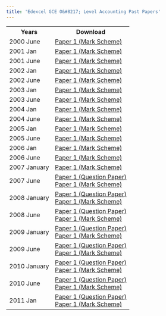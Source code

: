 ```yaml
---
title: 'Edexcel GCE O&#8217; Level Accounting Past Papers'
---
```


<table class="table table-pastpapers">
  <tbody>
  <tr>
    <th>Years</th>
    <th>Download</th>
  </tr>
  <tr>
      <td>2000 June</td>
      <td>
          <a href="https://www.dropbox.com/s/qak93i3u296g0r3/2000_May_MS_7011.pdf?dl=1">Paper 1 (Mark Scheme)</a>
  </td>
  </tr>
  <tr>
      <td>2001 Jan</td>
      <td>
          <a href="https://www.dropbox.com/s/tzzgx912iw69igr/2001_Jan_MS_7011.pdf?dl=1">Paper 1 (Mark Scheme)</a>
  </td>
  </tr>
  <tr>
      <td>2001 June</td>
      <td>
          <a href="https://www.dropbox.com/s/g16lorlellkludj/2001_May_MS_7011.pdf?dl=1">Paper 1 (Mark Scheme)</a>
  </td>
  </tr>
  <tr>
      <td>2002 Jan</td>
      <td>
          <a href="https://www.dropbox.com/s/pthfgkztl6psjfv/2002_Jan_MS_7011.pdf?dl=1">Paper 1 (Mark Scheme)</a>
  </td>
  </tr>
  <tr>
      <td>2002 June</td>
      <td>
          <a href="https://www.dropbox.com/s/a03cqcb88rllij7/2002_May_MS_7011.pdf?dl=1">Paper 1 (Mark Scheme)</a>
  </td>
  </tr>
  <tr>
      <td>2003 Jan</td>
      <td>
          <a href="https://www.dropbox.com/s/orbzn9cxtf61p29/2003_Jan_MS_7011.pdf?dl=1">Paper 1 (Mark Scheme)</a>
  </td>
  </tr>
  <tr>
      <td>2003 June</td>
      <td>
          <a href="https://www.dropbox.com/s/krmc92eitjnieda/2003_May_MS_7011.pdf?dl=1">Paper 1 (Mark Scheme)</a>
  </td>
  </tr>
  <tr>
      <td>2004 Jan</td>
      <td>
          <a href="https://www.dropbox.com/s/l926cohg9d082rq/2004_Jan_MS_7011.pdf?dl=1">Paper 1 (Mark Scheme)</a>
  </td>
  </tr>
  <tr>
      <td>2004 June</td>
      <td>
          <a href="https://www.dropbox.com/s/p9is2gy8033w8wi/2004_May_MS_7011.pdf?dl=1">Paper 1 (Mark Scheme)</a>
  </td>
  </tr>
  <tr>
      <td>2005 Jan</td>
      <td>
          <a href="https://www.dropbox.com/s/2txppapmd5pa2x3/2005_Jan_MS_7011.pdf?dl=1">Paper 1 (Mark Scheme)</a>
  </td>
  </tr>
  <tr>
      <td>2005 June</td>
      <td>
          <a href="https://www.dropbox.com/s/lw501v4znwob5ct/MS%20june%202005.pdf?dl=1">Paper 1 (Mark Scheme)</a>
  </td>
  </tr>
  <tr>
      <td>2006 Jan</td>
      <td>
          <a href="https://www.dropbox.com/s/u55f0q2av28h80j/2006_Jan_MS_7011.pdf?dl=1">Paper 1 (Mark Scheme)</a>
  </td>
  </tr>
  <tr>
      <td>2006 June</td>
      <td>
          <a href="https://www.dropbox.com/s/syebrtp47jq9iv4/GCE.OL-JUNE.2006.pdf?dl=1">Paper 1 (Mark Scheme)</a>
  </td>
  </tr>
  <tr>
      <td>2007 January</td>
      <td>
          <a href="https://www.dropbox.com/s/n1w3gchr2o7mit0/jan%202007%20msc.pdf?dl=1">Paper 1 (Mark Scheme)</a>
  </td>
  </tr>
  <tr>
      <td>2007 June</td>
      <td>
          <a href="https://www.dropbox.com/s/alfejy7ror37fdz/jun%202007.pdf?dl=1">Paper 1 (Question Paper)</a><br/>
          <a href="https://www.dropbox.com/s/cvo19lwb6dw0ns0/Jun%202007%20msc.pdf?dl=1">Paper 1 (Mark Scheme)</a>
  </td>
  </tr>
  <tr>
      <td>2008 January</td>
      <td>
          <a href="https://www.dropbox.com/s/mt8cguvxf75l2ji/jan%202008.pdf?dl=1">Paper 1 (Question Paper)</a><br/>
          <a href="https://www.dropbox.com/s/r5srml7sixvvxu1/MS%20Jan%202008.pdf?dl=1">Paper 1 (Mark Scheme)</a>
  </td>
  </tr>
  <tr>
      <td>2008 June</td>
      <td>
          <a href="https://www.dropbox.com/s/1yeafqlf0jmie4n/7011-01AccountingOrdinary.pdf?dl=1">Paper 1 (Question Paper)</a><br/>
          <a href="https://www.dropbox.com/s/dp27rmizxcg98tk/7011_O_Level_Accounting_msc_20080801.pdf?dl=1">Paper 1 (Mark Scheme)</a>
  </td>
  </tr>
  <tr>
      <td>2009 January</td>
      <td>
          <a href="https://www.dropbox.com/s/66igrdhk0jk8nzx/7011_01_Accounting_Jan_2009.pdf?dl=1">Paper 1 (Question Paper)</a><br/>
          <a href="https://www.dropbox.com/s/wx0temtgb9v63f6/MS%20Jan%202009.pdf?dl=1">Paper 1 (Mark Scheme)</a>
  </td>
  </tr>
  <tr>
      <td>2009 June</td>
      <td>
          <a href="https://www.dropbox.com/s/0w632wuc7f2sn2d/7011_01_may_june_2009.pdf?dl=1">Paper 1 (Question Paper)</a><br/>
          <a href="https://www.dropbox.com/s/xwykpjfh4xxb1im/MS%20june%202009.pdf?dl=1">Paper 1 (Mark Scheme)</a>
  </td>
  </tr>
  <tr>
      <td>2010 January</td>
      <td>
          <a href="https://www.dropbox.com/s/7gvemwz6rq3i5ts/7011_01_que_20100107.pdf?dl=1">Paper 1 (Question Paper)</a><br/>
          <a href="https://www.dropbox.com/s/ascdwn5ss0ifx2f/7011_01_msc_20100212.pdf?dl=1">Paper 1 (Mark Scheme)</a>
  </td>
  </tr>
  <tr>
      <td>2010 June</td>
      <td>
          <a href="https://www.dropbox.com/s/8wo3cp3acs6xa48/7011_01_que_20100520.pdf?dl=1">Paper 1 (Question Paper)</a><br/>
          <a href="https://www.dropbox.com/s/aob8oh2nb1niaja/7011_01_msc_2010_June.pdf?dl=1">Paper 1 (Mark Scheme)</a>
  </td>
  </tr>
  <tr>
      <td>2011 Jan</td>
      <td>
          <a href="https://www.dropbox.com/s/l6us71bplmnoume/7011_01_que_20110106.pdf?dl=1">Paper 1 (Question Paper)</a><br/>
          <a href="https://www.dropbox.com/s/wbqj032p6q8q9vo/7011_01_rms_20110309.pdf?dl=1">Paper 1 (Mark Scheme)</a>
  </td>
  </tr>
</tbody>
</table>
